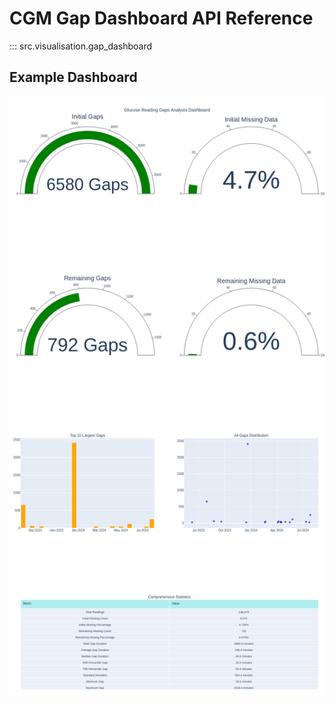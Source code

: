 # CGM Gap Dashboard API Reference

::: src.visualisation.gap_dashboard

## Example Dashboard


![gap_analysis_dashboard](../../user-guide/tutorials/load_and_export_data_files/load_and_export_data_17_1.png)